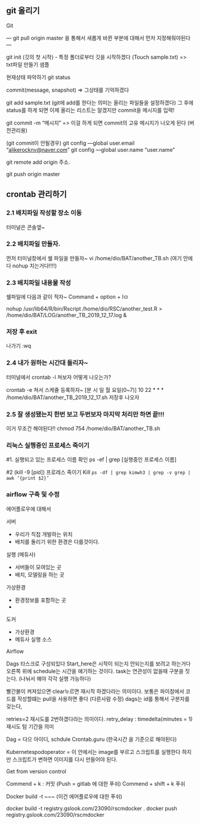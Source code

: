 ## git 올리기

Git 

—
git pull origin master 을 통해서 새롭게 바뀐 부분에 대해서 먼저 지정해줘야된다
—



git init (깃의 첫 시작) - 특정 폴더로부터 깃을 시작하겠다
(Touch sample.txt) => txt파일 만들기 샘플

현재상태 파악하기
git status

commit(message, snapshot) => 그상태를 기억하겠다

git add sample.txt (git에 add를 한다는 의미는 올리는 파일들을 설정하겠다)
그 후에 status를 하게 되면 이제 올리는 리스트는 알겠지만 commit을 메시지를 입력!

git commit -m “메시지” => 이걸 하게 되면 commit의 고유 메시지가 나오게 된다 (버전관리용)

(git commit이 안될경우)
git config —global user.email “alikerocknv@naver.com”
git config —global user.name “user.name”

git remote add origin 주소.

git push origin master



## crontab 관리하기

### 2.1 배치파일 작성할 장소 이동
터미널은 콘솔옆~

### 2.2 배치파일 만들자.
먼저 터미널창에서 쉘 파일을 만들자~ 
vi /home/dio/BAT/another_TB.sh (여기 안에다 nohup 치는거다!!!!)

### 2.3 배치파일 내용물 작성
쉘파일에 다음과 같이 적자~
Command + option + Iㅁ

nohup /usr/lib64/R/bin/Rscript /home/dio/RSC/another_test.R > /home/dio/BAT/LOG/another_TB_2019_12_17.log &

### 저장 후 exit
나가기 :wq

### 2.4 내가 원하는 시간대 돌리자~
터미널에서 crontab -l 쳐보자 
어떻게 나오는가?

crontab -e 쳐서 스케쥴 등록하자~
[분 시 일 월 요일(0~7)]
10 22 * * * /home/dio/BAT/another_TB_2019_12_17.sh
저장후 나오자

### 2.5 잘 생성됐는지 한번 보고 두번보자 마지막 처리만 하면 끝!!!
이거 무조건 해야된다!!
chmod 754 /home/dio/BAT/another_TB.sh


### 리눅스 실행중인 프로세스 죽이기

#1. 실행되고 있는 프로세스 이름 확인
ps -ef | grep [실행중인 프로세스 이름]  

#2 (kill -9 [pid]) 프로레스 죽이기
Kill `ps -df | grep kimwh3 | grep -v grep | awk ‘{print $2}’`




###  airflow 구축 및 수정

에어플로우에 대해서


서버
- 우리가 직접 개발하는 위치
- 배치를 돌리기 위한 환경은 다를것이다.


실행 (메듀사)
- 서버들이 모여있는 곳
- 배치, 모델링을 하는 곳


가상환경
- 환경정보를 포함하는 곳
- 

도커
- 가상환경
- 메듀사 실행 소스




Airflow

Dags
타스크로 구성되있다
Start_here은 시작이 되는지 안되는지를 보려고 하는거다
오른쪽 위에 schedule는 시간을 얘기하는 것이다.
task는 연관성이 없을때 구분을 짓는다. (나눠서 해야 각각 실행 가능하다)


빨간불이 켜져있으면 clear누르면 재시작 하겠다라는 의미이다.
보통은 파이참에서 코드를 작성할떄는 pull을 사용하면 좋다 (다른사람 수정)
dags는 id를 통해서 구분자를 갖는다,

retries=2 재시도를 2번하겠다라는 의미이다.
retry_delay : timedelta(minutes = 1) 재시도 텀 기간을 의미

Dag = 다으 아이디, schdule
Crontab.guru (한국시간 을 기준으로 해야된다)


Kubernetespodoperator =
이 안에서는 image를 부르고 스크립트를 실행한다
하지만 스크립트가 변하면 이미지를 다시 만들어야 된다.



Get from version control

Commend + k : 커밋
(Push = gitlab 에 대한 푸쉬)
Commend + shift + k 푸쉬



Docker build -t ~~~
(이건 에어플로우에 대한 푸쉬)

docker build -t registry.gslook.com/23090/rscmdocker .
docker push registry.gslook.com/23090/rscmdocker
